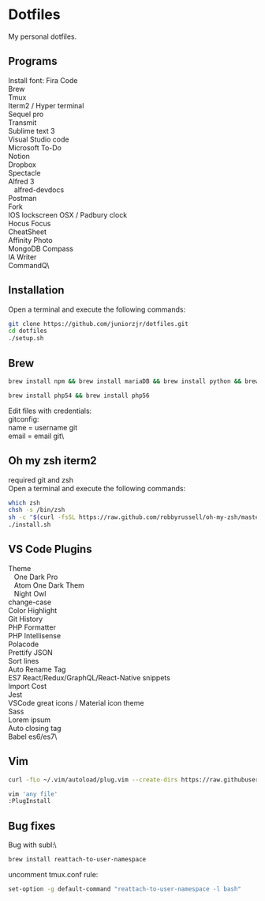 # Dotfiles

My personal dotfiles.

## Programs

Install font: Fira Code\
Brew\
Tmux\
Iterm2 / Hyper terminal\
Sequel pro\
Transmit\
Sublime text 3\
Visual Studio code\
Microsoft To-Do\
Notion\
Dropbox\
Spectacle\
Alfred 3\
&nbsp;&nbsp;&nbsp;alfred-devdocs\
Postman\
Fork\
IOS lockscreen OSX / Padbury clock\
Hocus Focus\
CheatSheet\
Affinity Photo\
MongoDB Compass\
IA Writer\
CommandQ\

## Installation

Open a terminal and execute the following commands:

```sh
git clone https://github.com/juniorzjr/dotfiles.git
cd dotfiles
./setup.sh
```

## Brew

```sh
brew install npm && brew install mariaDB && brew install python && brew install wget && brew install nodejs && brew install tmux

brew install php54 && brew install php56
```

Edit files with credentials:\
gitconfig:\
name = username git\
email = email git\

## Oh my zsh iterm2

required git and zsh\
Open a terminal and execute the following commands:

```sh
which zsh
chsh -s /bin/zsh
sh -c "$(curl -fsSL https://raw.github.com/robbyrussell/oh-my-zsh/master/tools/install.sh)"
./install.sh
```

## VS Code Plugins

Theme\
&nbsp;&nbsp;&nbsp;One Dark Pro\
&nbsp;&nbsp;&nbsp;Atom One Dark Them\
&nbsp;&nbsp;&nbsp;Night Owl\
change-case\
Color Highlight\
Git History\
PHP Formatter\
PHP Intellisense\
Polacode\
Prettify JSON\
Sort lines\
Auto Rename Tag\
ES7 React/Redux/GraphQL/React-Native snippets\
Import Cost\
Jest\
VSCode great icons / Material icon theme\
Sass\
Lorem ipsum\
Auto closing tag\
Babel es6/es7\

## Vim

```sh
curl -fLo ~/.vim/autoload/plug.vim --create-dirs https://raw.githubusercontent.com/junegunn/vim-plug/master/plug.vim

vim 'any file'
:PlugInstall
```

## Bug fixes

Bug with subl:\

```sh
brew install reattach-to-user-namespace
```

uncomment tmux.conf rule:

```sh
set-option -g default-command "reattach-to-user-namespace -l bash"
```
